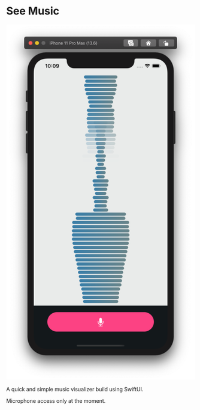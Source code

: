 # See Music

![](https://github.com/brettohland/SeeMusic/blob/assets/screen.png)

A quick and simple music visualizer build using SwiftUI. 

Microphone access only at the moment.

